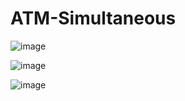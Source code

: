# ATM-Simultaneous

![image](https://github.com/user-attachments/assets/ec7f52c6-b88c-4243-bbb8-7a405d8cd8e6)

![image](https://github.com/user-attachments/assets/7bf19bfe-d8be-419c-85e7-890e625643de)

![image](https://github.com/user-attachments/assets/c85ea327-4a5f-4686-863a-674ac57cd833)
